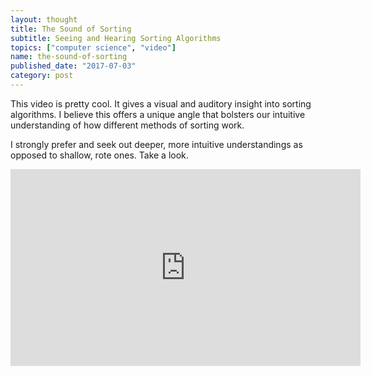 ```yaml
---
layout: thought
title: The Sound of Sorting
subtitle: Seeing and Hearing Sorting Algorithms
topics: ["computer science", "video"]
name: the-sound-of-sorting
published_date: "2017-07-03"
category: post
---
```


This video is pretty cool. It gives a visual and auditory insight into sorting
algorithms. I believe this offers a unique angle that bolsters our intuitive 
understanding of how different methods of sorting work.

I strongly prefer and seek out deeper, more intuitive understandings as opposed
to shallow, rote ones. Take a look.

<iframe width="560" height="315"
src="https://www.youtube.com/watch?v=sYd_-pAfbBw" frameborder="0" allowfullscreen>
</iframe>
